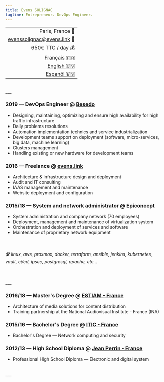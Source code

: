 ```yaml
---
title: Evens SOLIGNAC
tagline: Entrepreneur. DevOps Engineer.
---
```

||
|-:|
| Paris, France :office: |
| [evenssolignac@evens.link](#) :e-mail: |
| 650€ TTC / day :moneybag: |
| [Français :fr:](https://evens.link/fr/) |
| [English :us:](https://evens.link/en/) |
| [Espanõl :es:](https://evens.link/es/) |

<br />
___
<br />

<!-- ## Experiences -->

### 2019 — DevOps Engineer @ [Besedo](https://besedo.com/)
- Designing, maintaining, optimizing and ensure high availability for high traffic infrastructure
- Daily problems resolutions
- Automation implementation technics and service industrialization
- Development teams support on deployment (software, micro-services, big data, machine learning)
- Clusters management
- Handling existing or new hardware for development teams

### 2016 — Freelance @ [evens.link](#)
- Architecture & infrastructure design and deployment
- Audit and IT consulting
- IAAS management and maintenance
- Website deployment and configuration

### 2015/18 — System and network administrator @ [Epiconcept](https://www.epiconcept.fr)
- System administration and company network (70 employees)
- Deployment, management and maintenance of virtualization system
- Orchestration and deployment of services and software
- Maintenance of proprietary network equipment

<br />

<!-- ## Skills -->

###### :hammer_and_wrench: linux, aws, proxmox, docker, terraform, ansible, jenkins, kubernetes, vault, ci/cd, ipsec, postgresql, apache, etc...

<br />
___
<br />

<!-- ## Training -->

### 2016/18 — Master's Degree @ [ESTIAM - France](https://www.estiam.education)
- Architecture of media solutions for content distribution
- Training partnership at the National Audiovisual Institute - France (INA)

### 2015/16 — Bachelor's Degree @ [ITIC - France](https://www.iticparis.com)
- Bachelor's Degree — Network computing and security

### 2012/13 — High School Diploma @ [Jean Perrin - France](https://www.jeanperrin.org/portail/)
- Professional High School Diploma — Electronic and digital system
<br />
___
<br />
